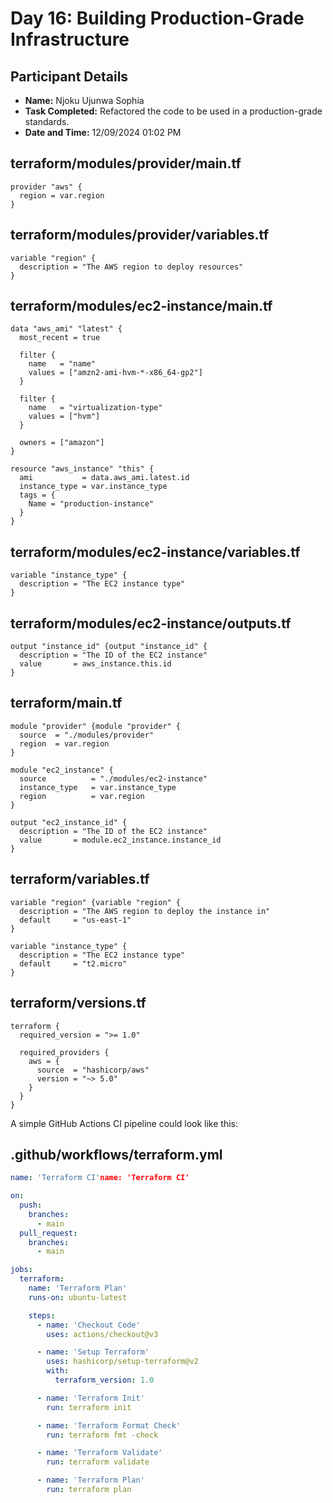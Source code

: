 # Day 16: Building Production-Grade Infrastructure
## Participant Details

- **Name:** Njoku Ujunwa Sophia 
- **Task Completed:** Refactored the code to be used in a production-grade standards.
- **Date and Time:** 12/09/2024 01:02 PM


## terraform/modules/provider/main.tf
```hcl
provider "aws" {
  region = var.region
}
```

## terraform/modules/provider/variables.tf
```hcl
variable "region" {
  description = "The AWS region to deploy resources"
}
```

## terraform/modules/ec2-instance/main.tf
```hcl
data "aws_ami" "latest" {
  most_recent = true

  filter {
    name   = "name"
    values = ["amzn2-ami-hvm-*-x86_64-gp2"]
  }

  filter {
    name   = "virtualization-type"
    values = ["hvm"]
  }

  owners = ["amazon"]
}

resource "aws_instance" "this" {
  ami           = data.aws_ami.latest.id
  instance_type = var.instance_type
  tags = {
    Name = "production-instance"
  }
}
```

## terraform/modules/ec2-instance/variables.tf
```hcl
variable "instance_type" {
  description = "The EC2 instance type"
}
```

## terraform/modules/ec2-instance/outputs.tf
```hcl
output "instance_id" {output "instance_id" {
  description = "The ID of the EC2 instance"
  value       = aws_instance.this.id
}
```

## terraform/main.tf
```hcl
module "provider" {module "provider" {
  source  = "./modules/provider"
  region  = var.region
}

module "ec2_instance" {
  source          = "./modules/ec2-instance"
  instance_type   = var.instance_type
  region          = var.region
}

output "ec2_instance_id" {
  description = "The ID of the EC2 instance"
  value       = module.ec2_instance.instance_id
}
```

## terraform/variables.tf
```hcl
variable "region" {variable "region" {
  description = "The AWS region to deploy the instance in"
  default     = "us-east-1"
}

variable "instance_type" {
  description = "The EC2 instance type"
  default     = "t2.micro"
}
```

## terraform/versions.tf
```hcl
terraform {
  required_version = ">= 1.0"
  
  required_providers {
    aws = {
      source  = "hashicorp/aws"
      version = "~> 5.0"
    }
  }
}
```


A simple GitHub Actions CI pipeline could look like this:

## .github/workflows/terraform.yml
```yaml
name: 'Terraform CI'name: 'Terraform CI'

on:
  push:
    branches:
      - main
  pull_request:
    branches:
      - main

jobs:
  terraform:
    name: 'Terraform Plan'
    runs-on: ubuntu-latest

    steps:
      - name: 'Checkout Code'
        uses: actions/checkout@v3

      - name: 'Setup Terraform'
        uses: hashicorp/setup-terraform@v2
        with:
          terraform_version: 1.0

      - name: 'Terraform Init'
        run: terraform init

      - name: 'Terraform Format Check'
        run: terraform fmt -check

      - name: 'Terraform Validate'
        run: terraform validate

      - name: 'Terraform Plan'
        run: terraform plan
```
